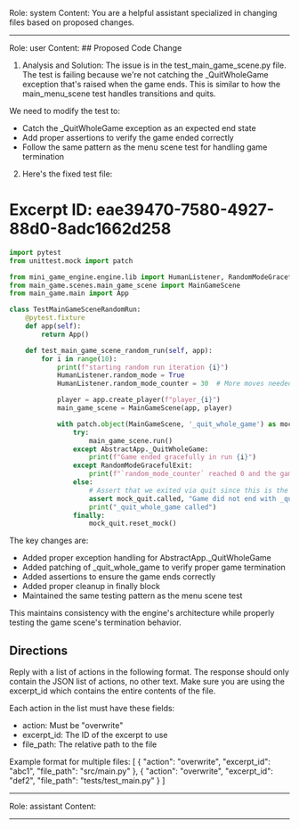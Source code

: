 Role: system
Content: You are a helpful assistant specialized in changing files based on proposed changes.
__________________
Role: user
Content: ## Proposed Code Change
1. Analysis and Solution:
The issue is in the test_main_game_scene.py file. The test is failing because we're not catching the _QuitWholeGame exception that's raised when the game ends. This is similar to how the main_menu_scene test handles transitions and quits.

We need to modify the test to:
- Catch the _QuitWholeGame exception as an expected end state
- Add proper assertions to verify the game ended correctly
- Follow the same pattern as the menu scene test for handling game termination

2. Here's the fixed test file:

# Excerpt ID: eae39470-7580-4927-88d0-8adc1662d258
```python main_game/tests/test_main_game_scene.py
import pytest
from unittest.mock import patch

from mini_game_engine.engine.lib import HumanListener, RandomModeGracefulExit, AbstractApp
from main_game.scenes.main_game_scene import MainGameScene
from main_game.main import App

class TestMainGameSceneRandomRun:
    @pytest.fixture
    def app(self):
        return App()

    def test_main_game_scene_random_run(self, app):
        for i in range(10):
            print(f"starting random run iteration {i}")
            HumanListener.random_mode = True
            HumanListener.random_mode_counter = 30  # More moves needed for battle scene

            player = app.create_player(f"player_{i}")
            main_game_scene = MainGameScene(app, player)

            with patch.object(MainGameScene, '_quit_whole_game') as mock_quit:
                try:
                    main_game_scene.run()
                except AbstractApp._QuitWholeGame:
                    print(f"Game ended gracefully in run {i}")
                except RandomModeGracefulExit:
                    print(f"`random_mode_counter` reached 0 and the game did not crash. Ending run {i} gracefully")
                else:
                    # Assert that we exited via quit since this is the final scene
                    assert mock_quit.called, "Game did not end with _quit_whole_game"
                    print("_quit_whole_game called")
                finally:
                    mock_quit.reset_mock()
```

The key changes are:
- Added proper exception handling for AbstractApp._QuitWholeGame
- Added patching of _quit_whole_game to verify proper game termination
- Added assertions to ensure the game ends correctly
- Added proper cleanup in finally block
- Maintained the same testing pattern as the menu scene test

This maintains consistency with the engine's architecture while properly testing the game scene's termination behavior.

## Directions
Reply with a list of actions in the following format. The response should only contain the JSON list of actions, no other text.
Make sure you are using the excerpt_id which contains the entire contents of the file.

Each action in the list must have these fields:
- action: Must be "overwrite"
- excerpt_id: The ID of the excerpt to use
- file_path: The relative path to the file

Example format for multiple files:
[
    {
        "action": "overwrite",
        "excerpt_id": "abc1",
        "file_path": "src/main.py"
    },
    {
        "action": "overwrite",
        "excerpt_id": "def2",
        "file_path": "tests/test_main.py"
    }
]
__________________
Role: assistant
Content: 
__________________
